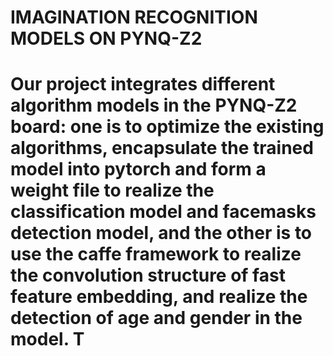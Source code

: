 # IMAGINATION RECOGNITION MODELS ON PYNQ-Z2
# Our project integrates different algorithm models in the PYNQ-Z2 board: one is to optimize the existing algorithms, encapsulate the trained model into pytorch and form a weight file to realize the classification model and facemasks detection model, and the other is to use the caffe framework to realize the convolution structure of fast feature embedding, and realize the detection of age and gender in the model. T
